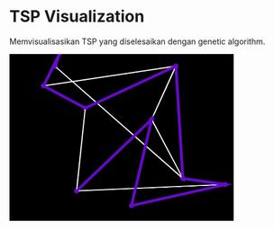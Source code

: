 # TSP Visualization

Memvisualisasikan TSP yang diselesaikan dengan genetic algorithm.

![Image description](/TSP-visualization/1.png)

